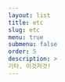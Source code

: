 ```yaml
---
layout: list
title: etc
slug: etc
menu: true
submenu: false
order: 5
description: >
기타, 이것저것!
---
```

